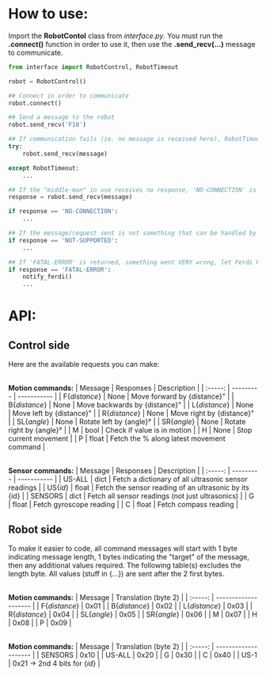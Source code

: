 # How to use:

Import the **RobotContol** class from *interface.py*. You must run the **.connect()** function in order to use it, then use the **.send_recv(...)** message to communicate.

```python
from interface import RobotControl, RobotTimeout

robot = RobotControl()

## Connect in order to communicate
robot.connect()

## Send a message to the robot
robot.send_recv('F10')

## If communication fails (ie. no message is received here), RobotTimout is raise
try:
    robot.send_recv(message)

except RobotTimeout:
    ...

## If the "middle-man" in use receives no response, 'NO-CONNECTION' is received
response = robot.send_recv(message)

if response == 'NO-CONNECTION':
    ...

## If the message/request sent is not something that can be handled by the middle-man, 'NOT-SUPPORTED' is returned
if response == 'NOT-SUPPORTED':
    ...

## If 'FATAL-ERROR' is returned, something went VERY wrong, let Ferdi know
if response == 'FATAL-ERROR':
    notify_ferdi()
    ...

```

# API:
## Control side
Here are the available requests you can make:

<br>**Motion commands:**
| Message | Responses | Description |
| :-----: | --------- | ----------- |
| F{*distance*} | None  | Move forward by {distance}"               |
| B{*distance*} | None  | Move backwards by {distance}"             |
| L{*distance*} | None  | Move left by {distance}"                  |
| R{*distance*} | None  | Move right by {distance}"                 |
| SL{*angle*}   | None  | Rotate left by {angle}&deg;               |
| SR{*angle*}   | None  | Rotate right by {angle}&deg;              |
| M             | bool  | Check if value is in motion               |
| H             | None  | Stop current movement                     |
| P             | float | Fetch the % along latest movement command |

<br>**Sensor commands:**
| Message | Responses | Description |
| :-----: | --------- | ----------- |
| US-ALL      | dict  | Fetch a dictionary of all ultrasonic sensor readings  |
| US{*id*}    | float | Fetch the sensor reading of an ultrasonic by its {id} |
| SENSORS     | dict  | Fetch all sensor readings (not just ultrasonics)      |
| G           | float | Fetch gyroscope reading                               |
| C           | float | Fetch compass reading                                 |

## Robot side
To make it easier to code, all command messages will start with 1 byte indicating message length, 1 bytes indicating the "target" of the message, then any additional values required. The following table(s) excludes the length byte. All values (stuff in {...}) are sent after the 2 first bytes.

<br>**Motion commands:**
| Message       | Translation (byte 2) |
| :-----:       | -------------------- |
| F{*distance*} |  0x01                |
| B{*distance*} |  0x02                |
| L{*distance*} |  0x03                |
| R{*distance*} |  0x04                |
| SL{*angle*}   |  0x05                |
| SR{*angle*}   |  0x06                |
| M             |  0x07                |
| H             |  0x08                |
| P             |  0x09                |

<br>**Motion commands:**
| Message       | Translation (byte 2) |
| :-----:       | -------------------- |
| SENSORS       |  0x10                |
| US-ALL        |  0x20                |
| G             |  0x30                |
| C             |  0x40                |
| US-1          |  0x21 -> 2nd 4 bits for {*id*}                |
